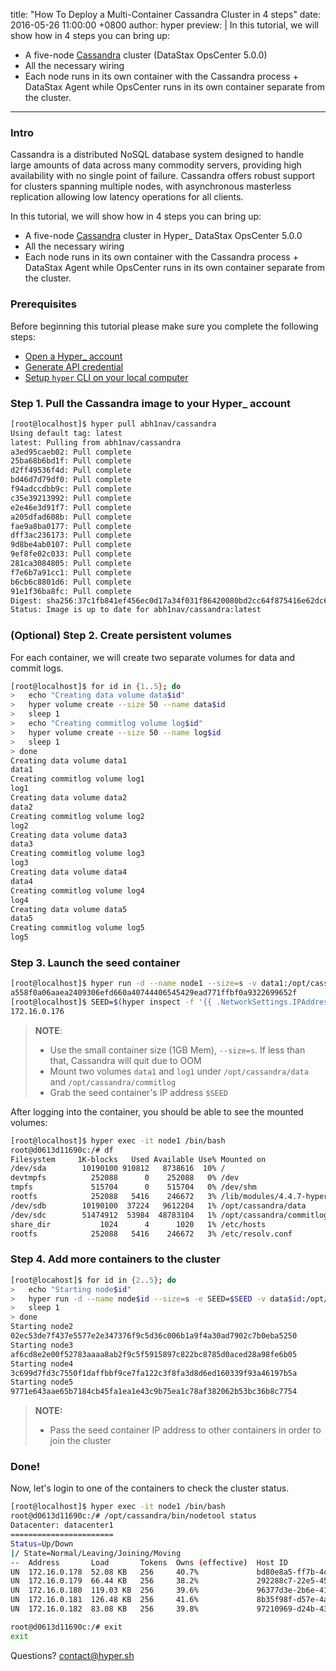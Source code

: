 title: "How To Deploy a Multi-Container Cassandra Cluster in 4 steps"
date: 2016-05-26 11:00:00 +0800
author: hyper
preview: |
In this tutorial, we will show how in 4 steps you can bring up:

- A five-node  [Cassandra](http://cassandra.apache.org/) cluster (DataStax OpsCenter 5.0.0)
- All the necessary wiring
- Each node runs in its own container with the Cassandra process + DataStax Agent while OpsCenter runs in its own container separate from the cluster.

---

### Intro

Cassandra is a distributed NoSQL database system designed to handle large amounts of data across many commodity servers, providing high availability with no single point of failure. Cassandra offers robust support for clusters spanning multiple nodes, with asynchronous masterless replication allowing low latency operations for all clients.

In this tutorial, we will show how in 4 steps you can bring up:

- A five-node  [Cassandra](http://cassandra.apache.org/) cluster in Hyper_ DataStax OpsCenter 5.0.0
- All the necessary wiring
- Each node runs in its own container with the Cassandra process + DataStax Agent while OpsCenter runs in its own container separate from the cluster.

### Prerequisites
Before beginning this tutorial please make sure you complete the following steps:

- [Open a Hyper_ account](https://console.hyper.sh/register)
- [Generate API credential](https://docs.hyper.sh/GettingStarted/generate_api_credential.html)
- [Setup `hyper` CLI on your local computer](https://docs.hyper.sh/GettingStarted/install.html)

### Step 1. Pull the Cassandra image to your Hyper_ account

``` bash
[root@localhost]$ hyper pull abh1nav/cassandra
Using default tag: latest
latest: Pulling from abh1nav/cassandra
a3ed95caeb02: Pull complete
25ba68b6bd1f: Pull complete
d2ff49536f4d: Pull complete
bd46d7d79df0: Pull complete
f94adccdbb9c: Pull complete
c35e39213992: Pull complete
e2e46e3d91f7: Pull complete
a205dfad608b: Pull complete
fae9a8ba0177: Pull complete
dff3ac236173: Pull complete
9d8be4ab0107: Pull complete
9ef8fe02c033: Pull complete
281ca3084805: Pull complete
f7e6b7a91cc1: Pull complete
b6cb6c8801d6: Pull complete
91e1f36ba8fc: Pull complete
Digest: sha256:37c1fb841ef456ec0d17a34f031f86420080bd2cc64f875416e62dc674e2f985
Status: Image is up to date for abh1nav/cassandra:latest
```

### (Optional) Step 2. Create persistent volumes
For each container, we will create two separate volumes for data and commit logs.

``` bash
[root@localhost]$ for id in {1..5}; do
>   echo "Creating data volume data$id"
>   hyper volume create --size 50 --name data$id
>   sleep 1
>   echo "Creating commitlog volume log$id"
>   hyper volume create --size 50 --name log$id
>   sleep 1
> done
Creating data volume data1
data1
Creating commitlog volume log1
log1
Creating data volume data2
data2
Creating commitlog volume log2
log2
Creating data volume data3
data3
Creating commitlog volume log3
log3
Creating data volume data4
data4
Creating commitlog volume log4
log4
Creating data volume data5
data5
Creating commitlog volume log5
log5
```

### Step 3. Launch the seed container

``` bash
[root@localhost]$ hyper run -d --name node1 --size=s -v data1:/opt/cassandra/data -v log1:/opt/cassandra/commitlog/ abh1nav/cassandra
a558f0a06aaea2409306efd660a40744406545429ead771ffbf0a9322699652f
[root@localhost]$ SEED=$(hyper inspect -f '{{ .NetworkSettings.IPAddress }}' node1); echo $SEED
172.16.0.176
```
> **NOTE**:
> - Use the small container size (1GB Mem), `--size=s`. If less than that, Cassandra will quit due to OOM
> - Mount two volumes `data1` and `log1` under `/opt/cassandra/data` and `/opt/cassandra/commitlog`
> - Grab the seed container's IP address `$SEED`

After logging into the container, you should be able to see the mounted volumes:

``` bash
[root@localhost]$ hyper exec -it node1 /bin/bash
root@d0613d11690c:/# df
Filesystem     1K-blocks   Used Available Use% Mounted on
/dev/sda        10190100 910812   8738616  10% /
devtmpfs          252088      0    252088   0% /dev
tmpfs             515704      0    515704   0% /dev/shm
rootfs            252088   5416    246672   3% /lib/modules/4.4.7-hyper
/dev/sdb        10190100  37224   9612204   1% /opt/cassandra/data
/dev/sdc        51474912  53984  48783104   1% /opt/cassandra/commitlog
share_dir           1024      4      1020   1% /etc/hosts
rootfs            252088   5416    246672   3% /etc/resolv.conf
```

### Step 4. Add more containers to the cluster

``` bash
[root@locahost]$ for id in {2..5}; do
>   echo "Starting node$id"
>   hyper run -d --name node$id --size=s -e SEED=$SEED -v data$id:/opt/cassandra/data  -v log$id:/opt/cassandra/commitlog abh1nav/cassandra
>   sleep 1
> done
Starting node2
02ec53de7f437e5577e2e347376f9c5d36c006b1a9f4a30ad7902c7b0eba5250
Starting node3
af6cd8e2e00f52783aaaa8ab2f9c5f5915897c822bc8785d0aced28a98fe6b05
Starting node4
3c699d7fd3c7550f1daffbbf9ce7fa122c3f8fa3d8d6ed160339f93a46197b5a
Starting node5
9771e643aae65b7184cb45fa1ea1e43c9b75ea1c78af382062b53bc36b8c7754
```

> **NOTE:**
> - Pass the seed container IP address to other containers in order to join the cluster

### Done!
Now, let's login to one of the containers to check the cluster status.

``` bash
[root@localhost]$ hyper exec -it node1 /bin/bash
root@d0613d11690c:/# /opt/cassandra/bin/nodetool status
Datacenter: datacenter1
=======================
Status=Up/Down
|/ State=Normal/Leaving/Joining/Moving
--  Address       Load       Tokens  Owns (effective)  Host ID                               Rack
UN  172.16.0.178  52.08 KB   256     40.7%             bd80e8a5-ff7b-4cf4-a490-1f52895cbb39  rack1
UN  172.16.0.179  66.44 KB   256     38.2%             292288c7-22e5-4565-a702-6d82974fe6b5  rack1
UN  172.16.0.180  119.03 KB  256     39.6%             96377d3e-2b6e-41fa-a1ea-62f1db5deb42  rack1
UN  172.16.0.181  126.48 KB  256     41.6%             8b35f98f-d57e-4a74-84d7-fa164f945260  rack1
UN  172.16.0.182  83.08 KB   256     39.8%             97210969-d24b-4398-9b85-efad5670bb25  rack1

root@d0613d11690c:/# exit
exit
```

Questions? [contact@hyper.sh](mailto:contact@hyper.sh)
